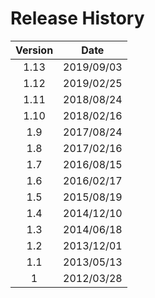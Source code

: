 # Release History

| Version | Date |
| :---: | :---: |
| 1.13 | 2019/09/03 |
| 1.12 | 2019/02/25 |
| 1.11 | 2018/08/24 |
| 1.10 | 2018/02/16 |
| 1.9 | 2017/08/24 |
| 1.8 | 2017/02/16 |
| 1.7 | 2016/08/15 |
| 1.6 | 2016/02/17 |
| 1.5 | 2015/08/19 |
| 1.4 | 2014/12/10 |
| 1.3 | 2014/06/18 |
| 1.2 | 2013/12/01 |
| 1.1 | 2013/05/13 |
| 1 | 2012/03/28 |



